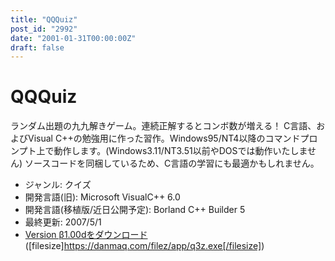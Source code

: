 ```yaml
---
title: "QQQuiz"
post_id: "2992"
date: "2001-01-31T00:00:00Z"
draft: false
---
```


# QQQuiz

ランダム出題の九九解きゲーム。連続正解するとコンボ数が増える！ C言語、およびVisual C++の勉強用に作った習作。Windows95/NT4以降のコマンドプロンプト上で動作します。(Windows3.11/NT3.51以前やDOSでは動作いたしません)  ソースコードを同梱しているため、C言語の学習にも最適かもしれません。 

  * ジャンル: クイズ
  * 開発言語(旧): Microsoft VisualC++ 6.0
  * 開発言語(移植版/近日公開予定): Borland C++ Builder 5
  * 最終更新: 2007/5/1
  * [Version β1.00dをダウンロード](/filez/app/q3z.exe) ([filesize]https://danmaq.com/filez/app/q3z.exe[/filesize])
